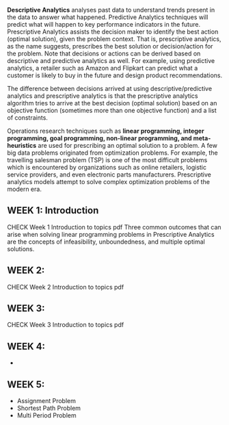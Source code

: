 **Descriptive Analytics** analyses past data to understand trends present in the data to answer what happened. Predictive Analytics techniques will predict what will happen to key performance indicators in the future. Prescriptive Analytics assists the decision maker to identify the best action (optimal solution), given the problem context. That is, prescriptive analytics, as the name suggests, prescribes the best solution or decision/action for the problem. Note that decisions or actions can be derived based on descriptive and predictive analytics as well. For example, using predictive analytics, a retailer such as Amazon and Flipkart can predict what a customer is likely to buy in the future and design product recommendations. 

The difference between decisions arrived at using descriptive/predictive analytics and prescriptive analytics is that the prescriptive analytics algorithm tries to arrive at the best decision (optimal solution) based on an objective function (sometimes more than one objective function) and a list of constraints.

Operations research techniques such as **linear programming, integer programming, goal programming, non-linear programming, and meta-heuristics** are used for prescribing an optimal solution to a problem. A few big data problems originated from optimization problems. For example, the travelling salesman problem (TSP) is one of the most difficult problems which is encountered by organizations such as online retailers, logistic service providers, and even electronic parts manufacturers. Prescriptive analytics models attempt to solve complex optimization problems of the modern era.


## WEEK 1: Introduction
CHECK Week 1 Introduction to topics pdf
Three common outcomes that can arise when solving linear programming problems in Prescriptive Analytics are the concepts of infeasibility, unboundedness, and multiple optimal solutions.
## WEEK 2:
CHECK Week 2 Introduction to topics pdf
## WEEK 3:
CHECK Week 3 Introduction to topics pdf
## WEEK 4:
- 
## WEEK 5:
- Assignment Problem
- Shortest Path Problem
- Multi Period Problem
